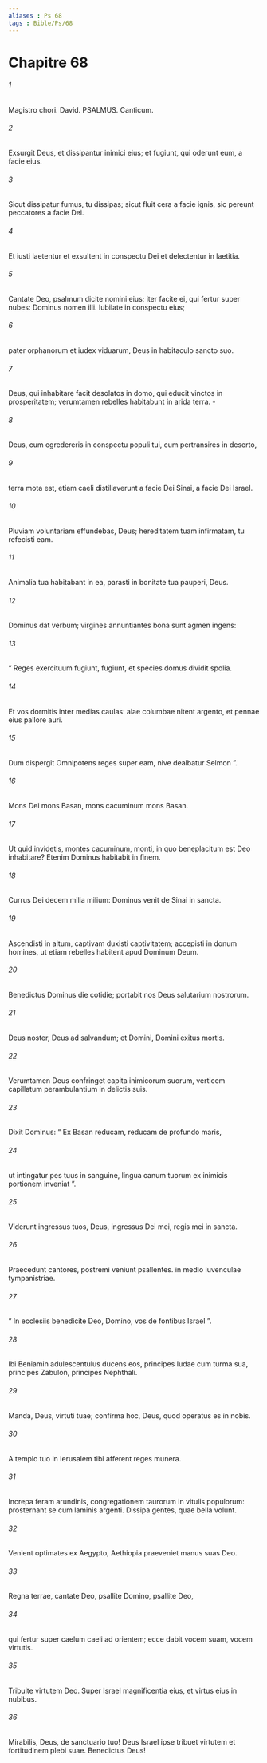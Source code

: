 ```yaml
---
aliases : Ps 68
tags : Bible/Ps/68
---
```


# Chapitre 68

###### 1
Magistro chori. David. PSALMUS. Canticum.
###### 2
Exsurgit Deus, et dissipantur inimici eius; et fugiunt, qui oderunt eum, a facie eius.
###### 3
Sicut dissipatur fumus, tu dissipas; sicut fluit cera a facie ignis, sic pereunt peccatores a facie Dei.
###### 4
Et iusti laetentur et exsultent in conspectu Dei et delectentur in laetitia.
###### 5
Cantate Deo, psalmum dicite nomini eius; iter facite ei, qui fertur super nubes: Dominus nomen illi. Iubilate in conspectu eius;
###### 6
pater orphanorum et iudex viduarum, Deus in habitaculo sancto suo.
###### 7
Deus, qui inhabitare facit desolatos in domo, qui educit vinctos in prosperitatem; verumtamen rebelles habitabunt in arida terra. -
###### 8
Deus, cum egredereris in conspectu populi tui, cum pertransires in deserto,
###### 9
terra mota est, etiam caeli distillaverunt a facie Dei Sinai, a facie Dei Israel.
###### 10
Pluviam voluntariam effundebas, Deus; hereditatem tuam infirmatam, tu refecisti eam.
###### 11
Animalia tua habitabant in ea, parasti in bonitate tua pauperi, Deus.
###### 12
Dominus dat verbum; virgines annuntiantes bona sunt agmen ingens:
###### 13
“ Reges exercituum fugiunt, fugiunt, et species domus dividit spolia.
###### 14
Et vos dormitis inter medias caulas: alae columbae nitent argento, et pennae eius pallore auri.
###### 15
Dum dispergit Omnipotens reges super eam, nive dealbatur Selmon ”.
###### 16
Mons Dei mons Basan, mons cacuminum mons Basan.
###### 17
Ut quid invidetis, montes cacuminum, monti, in quo beneplacitum est Deo inhabitare? Etenim Dominus habitabit in finem.
###### 18
Currus Dei decem milia milium: Dominus venit de Sinai in sancta.
###### 19
Ascendisti in altum, captivam duxisti captivitatem; accepisti in donum homines, ut etiam rebelles habitent apud Dominum Deum.
###### 20
Benedictus Dominus die cotidie; portabit nos Deus salutarium nostrorum.
###### 21
Deus noster, Deus ad salvandum; et Domini, Domini exitus mortis.
###### 22
Verumtamen Deus confringet capita inimicorum suorum, verticem capillatum perambulantium in delictis suis.
###### 23
Dixit Dominus: “ Ex Basan reducam, reducam de profundo maris,
###### 24
ut intingatur pes tuus in sanguine, lingua canum tuorum ex inimicis portionem inveniat ”.
###### 25
Viderunt ingressus tuos, Deus, ingressus Dei mei, regis mei in sancta.
###### 26
Praecedunt cantores, postremi veniunt psallentes. in medio iuvenculae tympanistriae.
###### 27
“ In ecclesiis benedicite Deo, Domino, vos de fontibus Israel ”.
###### 28
Ibi Beniamin adulescentulus ducens eos, principes Iudae cum turma sua, principes Zabulon, principes Nephthali.
###### 29
Manda, Deus, virtuti tuae; confirma hoc, Deus, quod operatus es in nobis.
###### 30
A templo tuo in Ierusalem tibi afferent reges munera.
###### 31
Increpa feram arundinis, congregationem taurorum in vitulis populorum: prosternant se cum laminis argenti. Dissipa gentes, quae bella volunt.
###### 32
Venient optimates ex Aegypto, Aethiopia praeveniet manus suas Deo.
###### 33
Regna terrae, cantate Deo, psallite Domino, psallite Deo,
###### 34
qui fertur super caelum caeli ad orientem; ecce dabit vocem suam, vocem virtutis.
###### 35
Tribuite virtutem Deo. Super Israel magnificentia eius, et virtus eius in nubibus.
###### 36
Mirabilis, Deus, de sanctuario tuo! Deus Israel ipse tribuet virtutem et fortitudinem plebi suae. Benedictus Deus!
